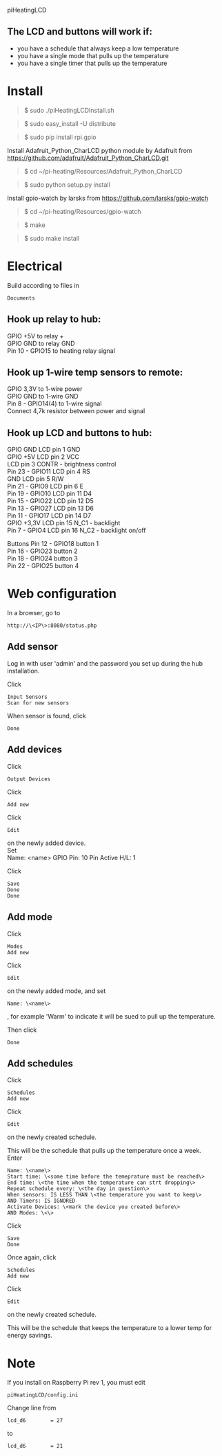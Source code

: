 piHeatingLCD

The LCD and buttons will work if:  
----------
* you have a schedule that always keep a low temperature  
* you have a single mode that pulls up the temperature  
* you have a single timer that pulls up the temperature  

Install
==========
>$ sudo ./piHeatingLCDInstall.sh  

>$ sudo easy_install -U distribute  

>$ sudo pip install rpi.gpio  

Install Adafruit_Python_CharLCD python module by Adafruit from https://github.com/adafruit/Adafruit_Python_CharLCD.git  
>$ cd ~/pi-heating/Resources/Adafruit_Python_CharLCD  

>$ sudo python setup.py install  

Install gpio-watch by larsks from https://github.com/larsks/gpio-watch  
>$ cd ~/pi-heating/Resources/gpio-watch  

>$ make  

>$ sudo make install  


Electrical
==========
Build according to files in  

	Documents
	
Hook up relay to hub:
-----------------------------
GPIO +5V to relay +  
GPIO GND to relay GND  
Pin 10 - GPIO15 to heating relay signal  

Hook up 1-wire temp sensors to remote:
-----------------------------
GPIO 3,3V to 1-wire power  
GPIO GND to 1-wire GND  
Pin 8 - GPIO14(4) to 1-wire signal  
Connect 4,7k resistor between power and signal  

Hook up LCD and buttons to hub:
-----------------------------
GPIO GND 	LCD pin 1 GND  
GPIO +5V 	LCD pin 2 VCC  
			        LCD pin 3 CONTR - brightness control  
Pin 23 - GPIO11  	LCD pin 4 RS  
             GND  		LCD pin 5 R/W  
Pin 21 - GPIO9  	LCD pin 6 E  
Pin 19 - GPIO10  	LCD pin 11 D4  
Pin 15 - GPIO22  	LCD pin 12 D5  
Pin 13 - GPIO27  	LCD pin 13 D6  
Pin 11 - GPIO17  	LCD pin 14 D7  
GPIO +3,3V LCD pin 15 N_C1 - backlight  
Pin 7 - GPIO4	LCD pin 16 N_C2 - backlight on/off  

Buttons
Pin 12 - GPIO18	button 1  
Pin 16 - GPIO23	button 2  
Pin 18 - GPIO24	button 3  
Pin 22 - GPIO25	button 4  

Web configuration
==========
In a browser, go to  

	http://\<IP\>:8080/status.php

Add sensor
----------	
Log in with user 'admin' and the password you set up during the hub installation.  

Click  

	Input Sensors
	Scan for new sensors
	
When sensor is found, click  

	Done
	
Add devices
----------
Click  

	Output Devices
	
Click  

	Add new
	
Click  

	Edit
	
on the newly added device.  
Set  
	Name: \<name\>
	GPIO Pin: 10
	Pin Active H/L: 1

Click  

	Save
	Done
	Done	

Add mode
----------
Click  

	Modes
	Add new
	
Click  

	Edit
	
on the newly added mode, and set  

	Name: \<name\>
	
, for example 'Warm' to indicate it will be sued to pull up the temperature.

Then click  

	Done
	
Add schedules
----------
Click  

	Schedules
	Add new
	
Click  

	Edit
	
on the newly created schedule.  

This will be the schedule that pulls up the temperature once a week.  
Enter

	Name: \<name\>
	Start time: \<some time before the temeprature must be reached\>
	End time: \<the time when the temperature can strt dropping\>
	Repeat schedule every: \<the day in question\>
	When sensors: IS LESS THAN \<the temperature you want to keep\>
	AND Timers: IS IGNORED
	Activate Devices: \<mark the device you created before\>
	AND Modes: \<\>
	
Click  

	Save
	Done
	
Once again, click  

	Schedules
	Add new
	
Click  

	Edit
	
on the newly created schedule.  

This will be the schedule that keeps the temperature to a lower temp for energy savings.  

Note
==========
If you install on Raspberry Pi rev 1, you must edit  

	piHeatingLCD/config.ini
	
Change line from  

	lcd_d6        = 27
	
to  

	lcd_d6        = 21
	






